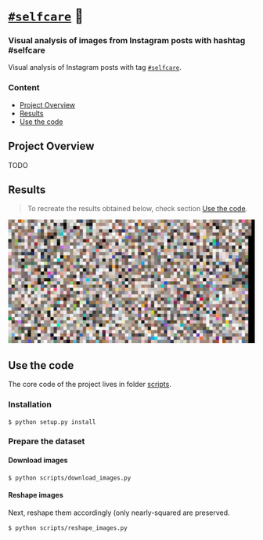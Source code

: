 # [`#selfcare`](https://www.instagram.com/explore/tags/selfcare/) 🛀

<h3>Visual analysis of images from Instagram posts with hashtag #selfcare</h3>


Visual analysis of Instagram posts with tag [`#selfcare`](https://www.instagram.com/explore/tags/selfcare/).

### Content

- [Project Overview](#project-overview)
- [Results](#results)
- [Use the code](#use-the-code)

## Project Overview
TODO
## Results
> To recreate the results obtained below, check section [Use the code](#use-the-code).

![](results/collage.jpg)
## Use the code
The core code of the project lives in folder [scripts](scripts).
### Installation
```
$ python setup.py install
```

### Prepare the dataset
#### Download images
```
$ python scripts/download_images.py
```

#### Reshape images
Next, reshape them accordingly (only nearly-squared are preserved.
```
$ python scripts/reshape_images.py
```
